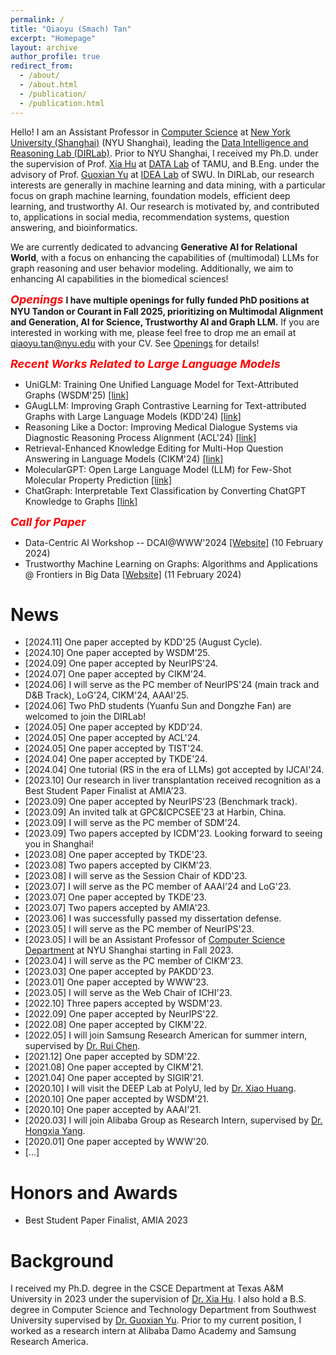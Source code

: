 ```yaml
---
permalink: /
title: "Qiaoyu (Smach) Tan"
excerpt: "Homepage"
layout: archive
author_profile: true
redirect_from: 
  - /about/
  - /about.html
  - /publication/
  - /publication.html
---
```


Hello! I am an Assistant Professor in [Computer Science](https://shanghai.nyu.edu/academics/majors/computer-science) at [New York University (Shanghai)](https://shanghai.nyu.edu/) (NYU Shanghai), leading the [Data Intelligence and Reasoning Lab (DIRLab)](https://qiaoyu-tan.github.io/tanlab/). Prior to NYU Shanghai, I received my Ph.D. under the supervision of Prof. [Xia Hu](https://cs.rice.edu/~xh37/index.html) at [DATA Lab](https://cs.rice.edu/~xh37/index.html) of TAMU, and B.Eng. under the advisory of Prof. [Guoxian Yu](https://faculty.sdu.edu.cn/yuguoxian/zh_CN/index.htm) at [IDEA Lab](https://www.sdu-idea.cn/index) of SWU. In DIRLab, our research interests are generally in machine learning and data mining, with a particular focus on graph machine learning, foundation models, efficient deep learning, and trustworthy AI. Our research is motivated by, and contributed to, applications in social media, recommendation systems, question answering, and bioinformatics. 

We are currently dedicated to advancing **Generative AI for Relational World**, with a focus on enhancing the capabilities of (multimodal) LLMs for graph reasoning and user behavior modeling. Additionally, we aim to enhancing AI capabilities in the biomedical sciences!


***<font color=red size=4> Openings</font>*** **I have multiple openings for fully funded PhD positions at NYU Tandon or Courant in Fall 2025, prioritizing on Multimodal Alignment and Generation, AI for Science, Trustworthy AI and Graph LLM.** If you are interested in working with me, please feel free to drop me an email at [qiaoyu.tan@nyu.edu](mailto:qiaoyu.tan@nyu.edu) with your CV. See [Openings](https://qiaoyu-tan.github.io/openings/) for details!  

<!--I am actively seeking self-motivated PhD/Master students and research (remote) interns to work with us on real-world data science problems. 
If you are interested in working with me, please feel free to drop me an email at [qiaoyu.tan@nyu.edu](mailto:qiaoyu.tan@nyu.edu). See [Openings](https://qiaoyu-tan.github.io/openings/) for details! -->

***<font color=red size=4> Recent Works Related to Large Language Models</font>***
* UniGLM: Training One Unified Language Model for Text-Attributed Graphs (WSDM'25) [\[link\]](https://arxiv.org/abs/2406.12052)
* GAugLLM: Improving Graph Contrastive Learning for Text-attributed Graphs with Large Language Models (KDD'24) [\[link\]](https://arxiv.org/abs/2406.11945)
* Reasoning Like a Doctor: Improving Medical Dialogue Systems via Diagnostic Reasoning Process Alignment (ACL'24) [\[link\]](https://arxiv.org/abs/2406.13934)
* Retrieval-Enhanced Knowledge Editing for Multi-Hop Question Answering in Language Models (CIKM'24) [\[link\]](https://arxiv.org/abs/2403.19631)
* MolecularGPT: Open Large Language Model (LLM) for Few-Shot Molecular Property Prediction [\[link\]](https://arxiv.org/pdf/2406.12950)
* ChatGraph: Interpretable Text Classification by Converting ChatGPT Knowledge to Graphs [\[link\]](https://arxiv.org/abs/2305.03513)

***<font color=red size=4> Call for Paper</font>***
* Data-Centric AI Workshop -- DCAI@WWW'2024 [\[Website\]](https://dcai-workshop.github.io/) (10 February 2024)
* Trustworthy Machine Learning on Graphs: Algorithms and Applications @ Frontiers in Big Data [\[Website\]](https://www.frontiersin.org/research-topics/58326/trustworthy-machine-learning-on-graphs-algorithms-and-applications) (11 February 2024)

# News
* \[2024.11\] One paper accepted by KDD'25 (August Cycle).
* \[2024.10\] One paper accepted by WSDM'25.
* \[2024.09\] One paper accepted by NeurIPS'24.
* \[2024.07\] One paper accepted by CIKM'24.
* \[2024.06\] I will serve as the PC member of NeurIPS'24 (main track and D&B Track), LoG'24, CIKM'24, AAAI'25.
* \[2024.06\] Two PhD students (Yuanfu Sun and Dongzhe Fan) are welcomed to join the DIRLab!
* \[2024.05\] One paper accepted by KDD'24. 
* \[2024.05\] One paper accepted by ACL'24.
* \[2024.05\] One paper accepted by TIST'24.
* \[2024.04\] One paper accepted by TKDE'24.
* \[2024.04\] One tutorial (RS in the era of LLMs) got accepted by IJCAI'24.
* \[2023.10\] Our research in liver transplantation received recognition as a Best Student Paper Finalist at AMIA'23.
* \[2023.09\] One paper accepted by NeurIPS'23 (Benchmark track).
* \[2023.09\] An invited talk at GPC&ICPCSEE'23 at Harbin, China.
* \[2023.09\] I will serve as the PC member of SDM'24.
* \[2023.09\] Two papers accepted by ICDM'23. Looking forward to seeing you in Shanghai!
* \[2023.08\] One paper accepted by TKDE'23.
* \[2023.08\] Two papers accepted by CIKM'23.
* \[2023.08\] I will serve as the Session Chair of KDD'23. 
* \[2023.07\] I will serve as the PC member of AAAI'24 and LoG'23.
* \[2023.07\] One paper accepted by TKDE'23.
* \[2023.07\] Two papers accepted by AMIA'23. 
* \[2023.06\] I was successfully passed my dissertation defense. 
* \[2023.05\] I will serve as the PC member of NeurIPS'23. 
* \[2023.05\] I will be an Assistant Professor of [Computer Science Department](https://shanghai.nyu.edu/academics/majors/computer-science) at NYU Shanghai starting in Fall 2023. 
* \[2023.04\] I will serve as the PC member of CIKM'23. 
* \[2023.03\] One paper accepted by PAKDD'23. 
* \[2023.01\] One paper accepted by WWW'23. 
* \[2023.05\] I will serve as the Web Chair of ICHI'23. 
* \[2022.10\] Three papers accepted by WSDM'23. 
* \[2022.09\] One paper accepted by NeurIPS'22. 
* \[2022.08\] One paper accepted by CIKM'22. 
* \[2022.05\] I will join Samsung Research American for summer intern, supervised by [Dr. Rui Chen](https://scholar.google.com/citations?user=ngVttWUAAAAJ&hl=en). 
* \[2021.12\] One paper accepted by SDM'22. 
* \[2021.08\] One paper accepted by CIKM'21. 
* \[2021.04\] One paper accepted by SIGIR'21. 
* \[2020.10\] I will visit the DEEP Lab at PolyU, led by [Dr. Xiao Huang](https://www4.comp.polyu.edu.hk/~xiaohuang/index.html).   
* \[2020.10\] One paper accepted by WSDM'21. 
* \[2020.10\] One paper accepted by AAAI'21. 
* \[2020.03\] I will join Alibaba Group as Research Intern, supervised by [Dr. Hongxia Yang](https://sites.google.com/site/hystatistics/).
* \[2020.01\] One paper accepted by WWW'20. 
* \[...\] 

# Honors and Awards
* Best Student Paper Finalist, AMIA 2023
 
# Background
I received my Ph.D. degree in the  CSCE Department at Texas A&M University in 2023 under the supervision of [Dr. Xia Hu](https://cs.rice.edu/~xh37/index.html). I also hold a B.S. degree in Computer Science and Technology Department from Southwest University supervised by [Dr. Guoxian Yu](https://faculty.sdu.edu.cn/yuguoxian/zh_CN/index.htm). Prior to my current position, I worked as a research intern at Alibaba Damo Academy and Samsung Research America. 
